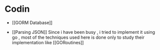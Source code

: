 # Codin 

- [[GORM Database]]

- [[Parsing JSON]]
Since i have been busy , i tried to implement it using go , most of the techniques used here is done only to study their implementation like [[GORoutines]] 
